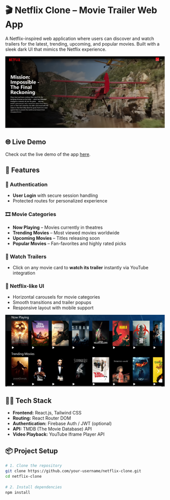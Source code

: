 # 🎬 Netflix Clone – Movie Trailer Web App

A Netflix-inspired web application where users can discover and watch trailers for the latest, trending, upcoming, and popular movies. Built with a sleek dark UI that mimics the Netflix experience.

![Netflix Clone Screenshot](./public/Netflix2.png)

## 🌐 Live Demo

Check out the live demo of the app [here](https://netflix-clone-app-five.vercel.app/).

## 🚀 Features

### 🔐 Authentication

- **User Login** with secure session handling
- Protected routes for personalized experience

### 🎞️ Movie Categories

- **Now Playing** – Movies currently in theatres
- **Trending Movies** – Most viewed movies worldwide
- **Upcoming Movies** – Titles releasing soon
- **Popular Movies** – Fan-favorites and highly rated picks

### 🎥 Watch Trailers

- Click on any movie card to **watch its trailer** instantly via YouTube integration

### 🧭 Netflix-like UI

- Horizontal carousels for movie categories
- Smooth transitions and trailer popups
- Responsive layout with mobile support

![Netflix Clone Screenshot](./public/Netflix1.png)

## 🧑‍💻 Tech Stack

- **Frontend:** React.js, Tailwind CSS
- **Routing:** React Router DOM
- **Authentication:** Firebase Auth / JWT (optional)
- **API:** TMDB (The Movie Database) API
- **Video Playback:** YouTube Iframe Player API

## 📦 Project Setup

```bash
# 1. Clone the repository
git clone https://github.com/your-username/netflix-clone.git
cd netflix-clone

# 2. Install dependencies
npm install
```
